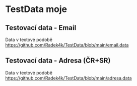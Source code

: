 # TestData moje


## Testovací data - Email
Data v textové podobě
https://github.com/Radek4k/TestData/blob/main/email.data

## Testovací data - Adresa (ČR+SR)
Data v textové podobě
https://github.com/Radek4k/TestData/blob/main/adresa.data
